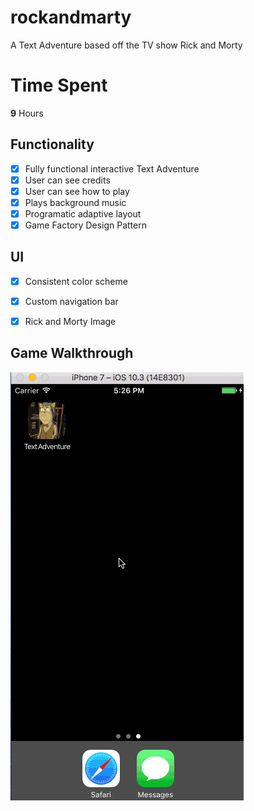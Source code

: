 # rockandmarty
A Text Adventure based off the TV show Rick and Morty

# Time Spent
**9** Hours

## Functionality
- [X] Fully functional interactive Text Adventure
- [X] User can see credits
- [X] User can see how to play
- [X] Plays background music
- [X] Programatic adaptive layout
- [X] Game Factory Design Pattern

## UI 
- [X] Consistent color scheme
- [X] Custom navigation bar
- [X] Rick and Morty Image


## Game Walkthrough

<img src='game.gif' title='Video Walkthrough' width='' alt='Video Walkthrough' />
